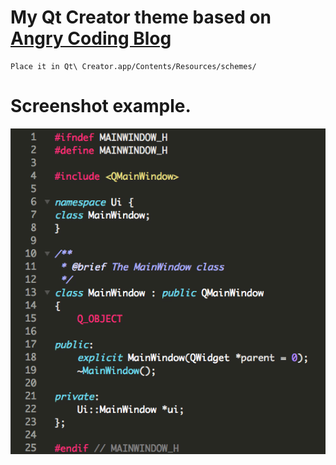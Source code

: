 # My Qt Creator theme based on [Angry Coding Blog](http://www.angrycoding.com/2011/04/qt-creator-color-scheme-monokai.html)
```
Place it in Qt\ Creator.app/Contents/Resources/schemes/
```
# Screenshot example.
![Screenshot](/example.png "Screenshot")